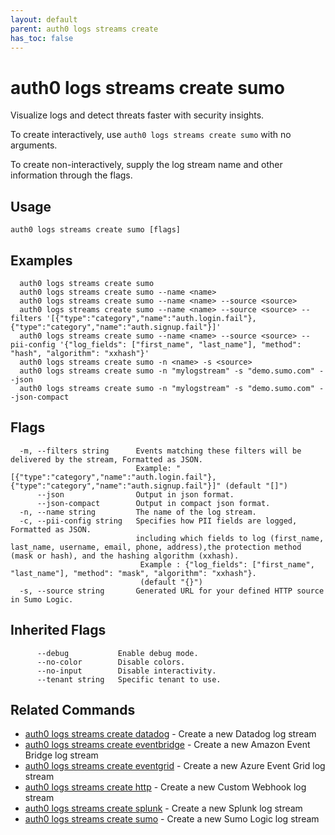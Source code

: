 ```yaml
---
layout: default
parent: auth0 logs streams create
has_toc: false
---
```

# auth0 logs streams create sumo

Visualize logs and detect threats faster with security insights.

To create interactively, use `auth0 logs streams create sumo` with no arguments.

To create non-interactively, supply the log stream name and other information through the flags.

## Usage
```
auth0 logs streams create sumo [flags]
```

## Examples

```
  auth0 logs streams create sumo
  auth0 logs streams create sumo --name <name>
  auth0 logs streams create sumo --name <name> --source <source>
  auth0 logs streams create sumo --name <name> --source <source> --filters '[{"type":"category","name":"auth.login.fail"},{"type":"category","name":"auth.signup.fail"}]'
  auth0 logs streams create sumo --name <name> --source <source> --pii-config '{"log_fields": ["first_name", "last_name"], "method": "hash", "algorithm": "xxhash"}'
  auth0 logs streams create sumo -n <name> -s <source>
  auth0 logs streams create sumo -n "mylogstream" -s "demo.sumo.com" --json
  auth0 logs streams create sumo -n "mylogstream" -s "demo.sumo.com" --json-compact
```


## Flags

```
  -m, --filters string      Events matching these filters will be delivered by the stream, Formatted as JSON. 
                            Example: "[{"type":"category","name":"auth.login.fail"},{"type":"category","name":"auth.signup.fail"}]" (default "[]")
      --json                Output in json format.
      --json-compact        Output in compact json format.
  -n, --name string         The name of the log stream.
  -c, --pii-config string   Specifies how PII fields are logged, Formatted as JSON. 
                            including which fields to log (first_name, last_name, username, email, phone, address),the protection method (mask or hash), and the hashing algorithm (xxhash). 
                             Example : {"log_fields": ["first_name", "last_name"], "method": "mask", "algorithm": "xxhash"}. 
                             (default "{}")
  -s, --source string       Generated URL for your defined HTTP source in Sumo Logic.
```


## Inherited Flags

```
      --debug           Enable debug mode.
      --no-color        Disable colors.
      --no-input        Disable interactivity.
      --tenant string   Specific tenant to use.
```


## Related Commands

- [auth0 logs streams create datadog](auth0_logs_streams_create_datadog.md) - Create a new Datadog log stream
- [auth0 logs streams create eventbridge](auth0_logs_streams_create_eventbridge.md) - Create a new Amazon Event Bridge log stream
- [auth0 logs streams create eventgrid](auth0_logs_streams_create_eventgrid.md) - Create a new Azure Event Grid log stream
- [auth0 logs streams create http](auth0_logs_streams_create_http.md) - Create a new Custom Webhook log stream
- [auth0 logs streams create splunk](auth0_logs_streams_create_splunk.md) - Create a new Splunk log stream
- [auth0 logs streams create sumo](auth0_logs_streams_create_sumo.md) - Create a new Sumo Logic log stream


